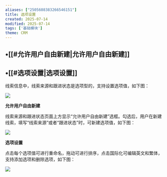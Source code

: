 ```yaml
---
aliases: ["2505608383266546151"]
title: 选项设置
created: 2025-07-14
modified: 2025-07-14
tags: ['基础模块']
theme: CRM
---
```


## •[[#允许用户自由新建|允许用户自由新建]]

## •[[#选项设置|选项设置]]

线索信息中，线索来源和跟进状态是选项型的，支持设置选项值，如下图：

![](5c13edb4f5c91528052945a13207e02e.jpg)

**允许用户自由新建**

线索来源和跟进状态页面上方显示“允许用户自由新建”选框。勾选后，用户在新建线索，填写“线索来源”或者“跟进状态”时，可新建选项值，如下图：

![](ee6a2d642e20d8556133f6fbbc674b77.jpg)

**选项设置**

点击每个选项值可进行重命名，拖动可进行排序，点击国际化可编辑英文和繁体，支持添加选项和删除选项，如下图：

![](a3b83ad04adc0cf7c315bba6feb16a0a.jpg)